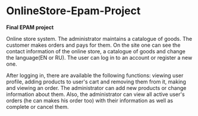 # OnlineStore-Epam-Project
**Final EPAM project**

Online store system. The administrator maintains a catalogue of goods. The customer makes orders and pays for them. On the site one can see the contact information of the online store, a catalogue of goods and change the language(EN or RU). The user can log in to an account or register a new one.

After logging in, there are available the following functions: viewing user profile, adding products to user's cart and removing them from it, making and viewing an order.
The administrator can add new products or change information about them. Also, the administrator can view all active user's orders (he can makes his order too) with their information as well as complete or cancel them.
